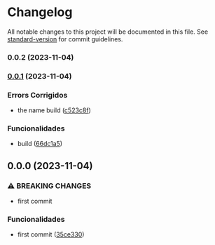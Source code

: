 # Changelog

All notable changes to this project will be documented in this file. See [standard-version](https://github.com/conventional-changelog/standard-version) for commit guidelines.

### 0.0.2 (2023-11-04)

### [0.0.1](https://github.com/FabianaTavares/portfolio/compare/v0.0.0...v0.0.1) (2023-11-04)


### Errors Corrigidos

* the name build ([c523c8f](https://github.com/FabianaTavares/portfolio/commit/c523c8fba9c6f5fe52ca7ce5b04f8396729a7cc0))


### Funcionalidades

* build ([66dc1a5](https://github.com/FabianaTavares/portfolio/commit/66dc1a5a4044ace5d43e414773202ceab8e14d42))

## 0.0.0 (2023-11-04)


### ⚠ BREAKING CHANGES

* first commit

### Funcionalidades

* first commit ([35ce330](https://github.com/FabianaTavares/portfolio/commit/35ce33017c68c5a1b9d781289ee959e757cc2ae6))
